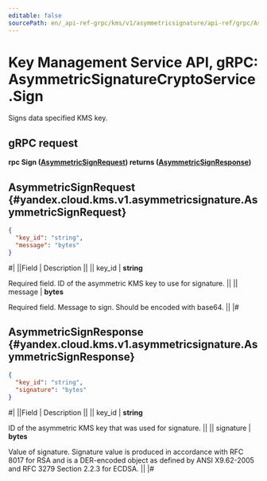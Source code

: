 ```yaml
---
editable: false
sourcePath: en/_api-ref-grpc/kms/v1/asymmetricsignature/api-ref/grpc/AsymmetricSignatureCrypto/sign.md
---
```


# Key Management Service API, gRPC: AsymmetricSignatureCryptoService.Sign

Signs data specified KMS key.

## gRPC request

**rpc Sign ([AsymmetricSignRequest](#yandex.cloud.kms.v1.asymmetricsignature.AsymmetricSignRequest)) returns ([AsymmetricSignResponse](#yandex.cloud.kms.v1.asymmetricsignature.AsymmetricSignResponse))**

## AsymmetricSignRequest {#yandex.cloud.kms.v1.asymmetricsignature.AsymmetricSignRequest}

```json
{
  "key_id": "string",
  "message": "bytes"
}
```

#|
||Field | Description ||
|| key_id | **string**

Required field. ID of the asymmetric KMS key to use for signature. ||
|| message | **bytes**

Required field. Message to sign.
Should be encoded with base64. ||
|#

## AsymmetricSignResponse {#yandex.cloud.kms.v1.asymmetricsignature.AsymmetricSignResponse}

```json
{
  "key_id": "string",
  "signature": "bytes"
}
```

#|
||Field | Description ||
|| key_id | **string**

ID of the asymmetric KMS key that was used for signature. ||
|| signature | **bytes**

Value of signature.
Signature value is produced in accordance with RFC 8017 for RSA
and is a DER-encoded object as defined by ANSI X9.62-2005 and RFC 3279 Section 2.2.3 for ECDSA. ||
|#